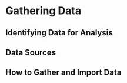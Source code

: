# Gathering Data

## Identifying Data for Analysis



## Data Sources



## How to Gather and Import Data



